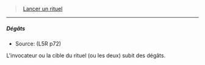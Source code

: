 ﻿---
!Generic
Id: l5r_rituals_hd.md#dégâts
ParentLink: l5r_rituals_hd.md#lancer-un-rituel
Name: Dégâts
ParentName: Lancer un rituel
NameLevel: 5
Source: (L5R p72)
---
> [Lancer un rituel](hd_l5r_rituals.md)

---

##### Dégâts

- Source: (L5R p72)

L'invocateur ou la cible du rituel (ou les deux) subit des dégâts.

